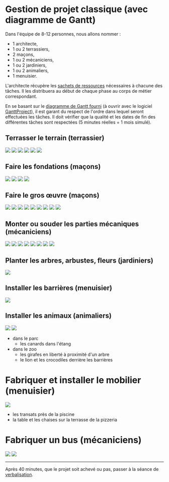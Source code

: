 # Gestion de projet classique (avec diagramme de Gantt)

Dans l'équipe de 8-12 personnes, nous allons nommer :

-  1 architecte,
-  1 ou 2 terrassiers,
-  2 maçons,
-  1 ou 2 mécaniciens,
-  1 ou 2 jardiniers,
-  1 ou 2 animaliers,
-  1 menuisier.

L'architecte récupère les [sachets de ressources](ressources/ressources.md) nécessaires à chacune des tâches.
Il les distribuera au début de chaque phase au corps de métier correspondant.

En se basant sur le [diagramme de Gantt fourni](https://github.com/benel/agile-vs-gantt/releases/download/1.0/gantt.gan) (à ouvrir avec le logiciel [GanttProject](https://www.ganttproject.biz/download/gp30)), il est garant du respect de l'ordre dans lequel seront effectuées les tâches.
Il doit vérifier que la qualité et les dates de fin des différentes tâches sont respectées (5 minutes réelles = 1 mois simulé).

## Terrasser le terrain (terrassier)

![](DSC08125.jpg)
![](DSC08126.jpg)
![](DSC08128.jpg)
![](DSC08123.jpg)
![](DSC08124.jpg)
![](DSC08319.jpg)

## Faire les fondations (maçons)

![](DSC08127.jpg)
![](DSC08129.jpg)
![](DSC08136.jpg)
![](DSC08155.jpg)

## Faire le gros œuvre (maçons) 

![](DSC08130.jpg)
![](DSC08150.jpg)
![](DSC08320.jpg)
![](DSC08133.jpg)
![](DSC08134.jpg)
![](DSC08135.jpg)
![](DSC08137.jpg)
![](DSC08139.jpg)
![](DSC08152.jpg)

## Monter ou souder les parties mécaniques (mécaniciens)

![](DSC08149.jpg)
![](DSC08138.jpg)
![](DSC08144.jpg)
![](DSC08119.jpg)
![](DSC08146.jpg)
![](DSC08120.jpg)
![](DSC08147.jpg)
![](DSC08324.jpg)

## Planter les arbres, arbustes, fleurs (jardiniers)

![](DSC08115.jpg)

## Installer les barrières (menuisier)

![](DSC08143.jpg)

## Installer les animaux (animaliers)

![](DSC08114.jpg)
![](DSC08321.jpg)

- dans le parc
  - les canards dans l'étang
- dans le zoo
  - les girafes en liberté à proximité d'un arbre
  - le lion et les crocodiles derrière les barrières

# Fabriquer et installer le mobilier (menuisier)

![](DSC08117.jpg)

- les transats près de la piscine
- la table et les chaises sur la terrasse de la pizzeria

# Fabriquer un bus (mécaniciens)

![](DSC08122.jpg)
![](DSC08323.jpg)

---

Après 40 minutes, que le projet soit achevé ou pas, passer à la séance de [verbalisation](debriefing.md).
